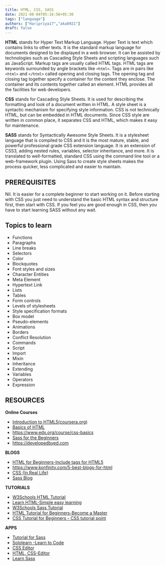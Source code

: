 ```yaml
---
title: HTML, CSS, SASS
date: 2021-08-04T05:16:58+05:30
tags: ["language"]
authors: ["Haripriya17","aka8921"]
draft: false
---
```

**HTML** stands for Hyper Text Markup Language. Hyper Text is text which contains links to other texts. It is the standard markup language for documents designed to be displayed in a web browser. It can be assisted by technologies such as Cascading Style Sheets and scripting languages such as JavaScript. Markup tags are usually called HTML tags. HTML tags are keywords surrounded by angle brackets like `<html>`. Tags are in pairs like `<html>` and `</html>` called opening and closing tags. The opening tag and closing tag together specify a container for the content they enclose. The container and its contents together called an element. HTML provides all the facilities for web developers.

**CSS** stands for Cascading Style Sheets. It is used for describing the formatting and look of a document written in HTML. A style sheet is a syntactic mechanism for specifying style information. CSS is not technically HTML, but can be embedded in HTML documents. Since CSS style are written in common place, it separates CSS and HTML, which makes it easy for maintenance.

**SASS** stands for Syntactically Awesome Style Sheets. It is a stylesheet language that is compiled to CSS and it is the most mature, stable, and powerful professional grade CSS extension language. It is an extension of CSS3, adding nested rules, variables, selector inheritance, and more. It is translated to well-formatted, standard CSS using the command line tool or a web-framework plugin. Using Sass to create style sheets makes the process quicker, less complicated and easier to maintain.

## PREREQUISITES

Nil. It is easier for a complete beginner to start working on it. Before starting with CSS you just need to understand the basic HTML syntax and structure first, then start with CSS. If you feel you are good enough in CSS, then you have to start learning SASS without any wait.

## Topics to learn

* Functions
* Paragraphs
* Line breaks
* Selectors
* Color
* Blockquotes
* Font styles and sizes
* Character Entities
* Meta Element
* Hypertext Link
* Lists
* Tables
* Form controls
* Levels of stylesheets
* Style specification formats
* Box model
* Pseudo-elements
* Animations
* Borders
* Conflict Resolution
* Commands
* Script
* Import
* Mixin
* Inheritance
* Extending
* Variables
* Operators
* Expression

## RESOURCES

**Online Courses**

* [Introduction to HTML5(coursera.org)](https://www.coursera.org/learn/html)
* [Basics of HTML](https://cloudacademy.com/course/basic-html/the-history-of-html)
* <https://www.edx.org/course/css-basics>
* [Sass for the Beginners](https://www.udemy.com/course/sass-for-the-beginners/)
* https://developedbyed.com

**BLOGS**

* [HTML for Beginners-Include tags for HTML5](https://www.theblogstarter.com/html-for-beginners/)
* https://www.konfinity.com/5-best-blogs-for-html
* [CSS {In Real Life}](https://bloggingfordevs.com/css-blogs/)
* [Sass Blog](https://sass-lang.com/blog)

**TUTORIALS**

* [W3Schools HTML Tutorial](https://www.w3schools.com/html/)
* [Learn HTML-Simple easy learning](https://www.tutorialspoint.com/html/index.htm)
* [W3Schools Sass Tutorial](https://www.w3schools.com/sass/)
* [HTML Tutorial for Beginners-Become a Master](https://www.coderepublics.com/HTML/html-tutorial.php)
* [CSS Tutorial for Beginners - CSS tutorial point](https://www.phptpoint.com/css-tutorial)

**APPS**

* [Tutorial for Sass](https://play.google.com/store/apps/details?id=me.tuple.sassreference)
* [Sololearn -Learn to Code](https://play.google.com/store/apps/details?id=com.sololearn)
* [CSS Editor](https://play.google.com/store/apps/details?id=air.CSSEditor)
* [HTML, CSS-Editor](https://play.google.com/store/apps/details?id=com.fazil.htmleditor)
* [Learn Sass](https://play.google.com/store/apps/details?id=com.devtd.Learn_SASS)